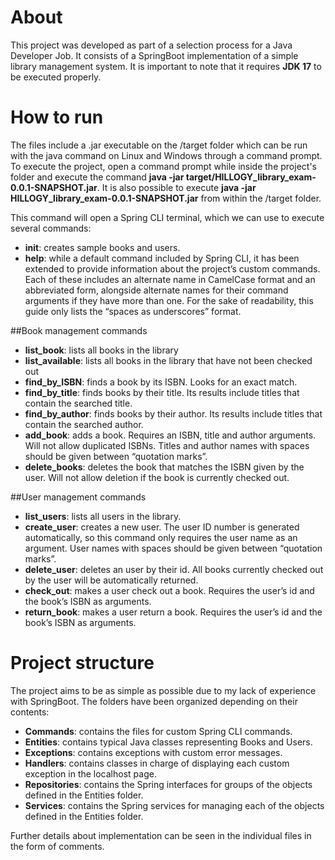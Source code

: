 # About
This project was developed as part of a selection process for a Java Developer Job. It consists of a SpringBoot implementation of a simple library management system. It is important to note that it requires **JDK 17** to be executed properly.

# How to run

The files include a .jar executable on the /target folder which can be run with the java command on Linux and Windows through a command prompt. To execute the project, open a command prompt while inside the project's folder and execute the command **java -jar target/HILLOGY_library_exam-0.0.1-SNAPSHOT.jar**. It is also possible to execute **java -jar HILLOGY_library_exam-0.0.1-SNAPSHOT.jar** from within the /target folder.

This command will open a Spring CLI terminal, which we can use to execute several commands:

- **init**: creates sample books and users.
- **help**: while a default command included by Spring CLI, it has been extended to provide information about the project’s custom commands. Each of these includes an alternate name in CamelCase format and an abbreviated form, alongside alternate names for their command arguments if they have more than one. For the sake of readability, this guide only lists the “spaces as underscores” format. 

##Book management commands

- **list_book**: lists all books in the library
- **list_available**: lists all books in the library that have not been checked out
- **find_by_ISBN**: finds a book by its ISBN. Looks for an exact match.
- **find_by_title**: finds books by their title. Its results include titles that contain the searched title.
- **find_by_author**: finds books by their author. Its results include titles that contain the searched author.
- **add_book**: adds a book. Requires an ISBN, title and author arguments. Will not allow duplicated ISBNs. Titles and author names with spaces should be given between “quotation marks”.
- **delete_books**: deletes the book that matches the ISBN given by the user. Will not allow deletion if the book is currently checked out.

##User management commands

- **list_users**: lists all users in the library.
- **create_user**: creates a new user. The user ID number is generated automatically, so this command only requires the user name as an argument. User names with spaces should be given between “quotation marks”.
- **delete_user**: deletes an user by their id. All books currently checked out by the user will be automatically returned.
- **check_out**: makes a user check out a book. Requires the user’s id and the book’s ISBN as arguments.
- **return_book**: makes a user return a book. Requires the user’s id and the book’s ISBN as arguments.


# Project structure

The project aims to be as simple as possible due to my lack of experience with SpringBoot. The folders have been organized depending on their contents:
- **Commands**: contains the files for custom Spring CLI commands.
- **Entities**: contains typical Java classes representing Books and Users.
- **Exceptions**: contains exceptions with custom error messages.
- **Handlers**: contains classes in charge of displaying each custom exception in the localhost page.
- **Repositories**: contains the Spring interfaces for groups of the objects defined in the Entities folder.
- **Services**: contains the Spring services for managing each of the objects defined in the Entities folder.

Further details about implementation can be seen in the individual files in the form of comments.
